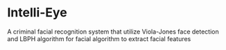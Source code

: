 # Intelli-Eye
A criminal facial recognition system that utilize Viola-Jones face detection and LBPH algorithm for facial algorithm to extract facial features
